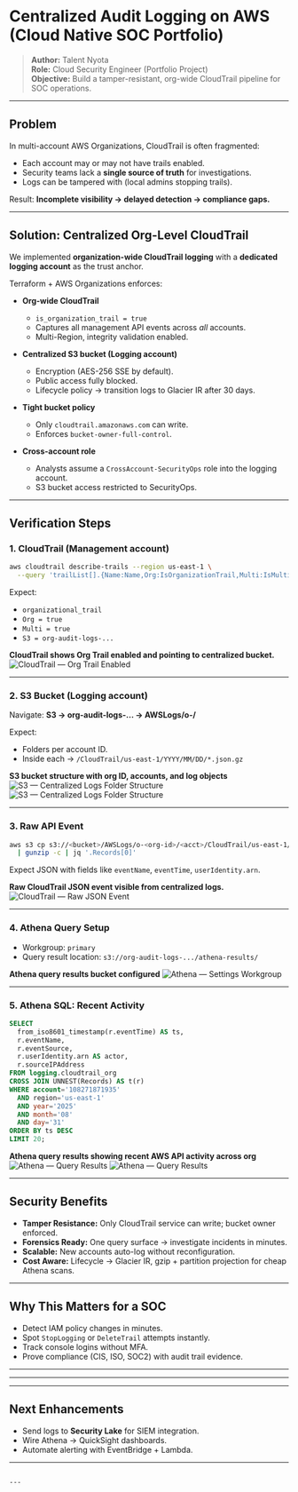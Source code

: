 #  Centralized Audit Logging on AWS (Cloud Native SOC Portfolio)

> **Author:** Talent Nyota  
> **Role:** Cloud Security Engineer (Portfolio Project)  
> **Objective:** Build a tamper-resistant, org-wide CloudTrail pipeline for SOC operations.

---

##  Problem

In multi-account AWS Organizations, CloudTrail is often fragmented:

- Each account may or may not have trails enabled.  
- Security teams lack a **single source of truth** for investigations.  
- Logs can be tampered with (local admins stopping trails).  

 Result: **Incomplete visibility → delayed detection → compliance gaps.**

---

##  Solution: Centralized Org-Level CloudTrail

We implemented **organization-wide CloudTrail logging** with a **dedicated logging account** as the trust anchor.

Terraform + AWS Organizations enforces:

- **Org-wide CloudTrail**
  - `is_organization_trail = true`  
  - Captures all management API events across *all* accounts.  
  - Multi-Region, integrity validation enabled.

- **Centralized S3 bucket (Logging account)**
  - Encryption (AES-256 SSE by default).  
  - Public access fully blocked.  
  - Lifecycle policy → transition logs to Glacier IR after 30 days.  

- **Tight bucket policy**
  - Only `cloudtrail.amazonaws.com` can write.  
  - Enforces `bucket-owner-full-control`.

- **Cross-account role**
  - Analysts assume a `CrossAccount-SecurityOps` role into the logging account.  
  - S3 bucket access restricted to SecurityOps.

---

##  Verification Steps

### 1. CloudTrail (Management account)
```bash
aws cloudtrail describe-trails --region us-east-1 \
  --query 'trailList[].{Name:Name,Org:IsOrganizationTrail,Multi:IsMultiRegionTrail,S3:S3BucketName}'
````

Expect:

* `organizational_trail`
* `Org = true`
* `Multi = true`
* `S3 = org-audit-logs-...`

**CloudTrail shows Org Trail enabled and pointing to centralized bucket.** 
![CloudTrail — Org Trail Enabled](./screenshots/cloudtrail-console.png)

---

### 2. S3 Bucket (Logging account)

Navigate: **S3 → org-audit-logs-... → AWSLogs/o-<org-id>/**

Expect:

* Folders per account ID.
* Inside each → `/CloudTrail/us-east-1/YYYY/MM/DD/*.json.gz`

 **S3 bucket structure with org ID, accounts, and log objects**
![S3 — Centralized Logs Folder Structure](./screenshots/s3-logs-folder.png)
![S3 — Centralized Logs Folder Structure](./screenshots/s3-logs-folder2.png)

---

### 3. Raw API Event

```bash
aws s3 cp s3://<bucket>/AWSLogs/o-<org-id>/<acct>/CloudTrail/us-east-1/2025/08/31/...json.gz - \
  | gunzip -c | jq '.Records[0]'
```

Expect JSON with fields like `eventName`, `eventTime`, `userIdentity.arn`.

 **Raw CloudTrail JSON event visible from centralized logs.**
![CloudTrail — Raw JSON Event](./screenshots/raw-log-event.png)


---

### 4. Athena Query Setup

* Workgroup: `primary`
* Query result location: `s3://org-audit-logs-.../athena-results/`

 **Athena query results bucket configured**
![Athena — Settings Workgroup](./screenshots/athena-settings.png)

---

### 5. Athena SQL: Recent Activity

```sql
SELECT
  from_iso8601_timestamp(r.eventTime) AS ts,
  r.eventName,
  r.eventSource,
  r.userIdentity.arn AS actor,
  r.sourceIPAddress
FROM logging.cloudtrail_org
CROSS JOIN UNNEST(Records) AS t(r)
WHERE account='108271871935'
  AND region='us-east-1'
  AND year='2025'
  AND month='08'
  AND day='31'
ORDER BY ts DESC
LIMIT 20;
```

 **Athena query results showing recent AWS API activity across org** 
![Athena — Query Results](./screenshots/athena-query.png)
![Athena — Query Results](./screenshots/athena-query1.png)

---

##  Security Benefits

* **Tamper Resistance:** Only CloudTrail service can write; bucket owner enforced.
* **Forensics Ready:** One query surface → investigate incidents in minutes.
* **Scalable:** New accounts auto-log without reconfiguration.
* **Cost Aware:** Lifecycle → Glacier IR, gzip + partition projection for cheap Athena scans.

---

##  Why This Matters for a SOC

* Detect IAM policy changes in minutes.
* Spot `StopLogging` or `DeleteTrail` attempts instantly.
* Track console logins without MFA.
* Prove compliance (CIS, ISO, SOC2) with audit trail evidence.

---

---

---

##  Next Enhancements

* Send logs to **Security Lake** for SIEM integration.
* Wire Athena → QuickSight dashboards.
* Automate alerting with EventBridge + Lambda.

---

```

---

```
